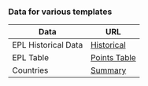 ### Data for various templates

|Data|URL|
|---|---|
|EPL Historical Data|[Historical](https://raw.githubusercontent.com/skhatri/app-data/refs/heads/main/epl/epl-historical-1992-2024.csv)|
|EPL Table|[Points Table](https://raw.githubusercontent.com/skhatri/app-data/refs/heads/main/epl/etp-table-1992-2024.csv)|
|Countries|[Summary](countries/countries_data.csv)|
